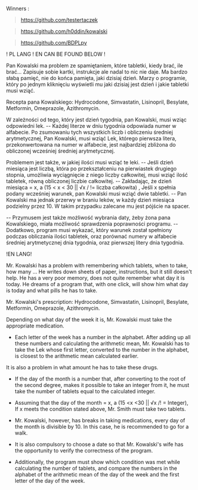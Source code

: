 Winners : 

> https://github.com/testertaczek

> https://github.com/h0ddin/kowalski

> https://github.com/BDPLpy

! PL LANG ! EN CAN BE FOUND BELOW !

Pan Kowalski ma problem  ze spamiętaniem, które tabletki, kiedy brać, ile brać...
Zapisuje sobie kartki, instrukcje ale nadal to nic nie daje. Ma bardzo słabą pamięć, nie do końca pamięta, jaki dzisiaj dzień.
Marzy o programie, który po jednym kliknięciu  wyświetli mu jaki dzisiaj jest dzień i jakie tabletki musi wziąć.

Recepta pana Kowalskiego:
Hydrocodone, Simvastatin, Lisinopril, Besylate, Metformin, Omeprazole, Azithromycin.

W zależności od tego, który jest dzień tygodnia, pan Kowalski, musi wziąc odpowiedni lek.
-- Każdej literze w dniu tygodnia odpowiada numer w alfabecie. Po zsumowaniu tych wszystkich liczb i obliczeniu średniej arytmetycznej,  Pan Kowalski, musi wziąć Lek, którego pierwsza litera, przekonwertowana na numer w alfabecie, jest najbardziej zbliżona do obliczonej wcześniej średniej arytmetycznej.

Problemem jest także, w jakiej ilości musi wziąć te leki.
-- Jeśli dzień miesiąca jest liczbą, która po przekształceniu na pierwiastek drugiego stopnia, umożliwia wyciągnięcie z niego  liczby całkowitej, musi wziąć ilość tabletek, równą obliczonej liczbie całkowitej.
-- Zakładając, że dzień miesiąca = x, a (15 < x < 30 || √x / != liczba całkowita) , Jeśli x spełnia podany wcześniej warunek, pan Kowalski musi wziąć dwie tabletki.
-- Pan Kowalski ma jednak przerwy w braniu leków, w każdy dzień miesiąca podzielny przez 10. W takim przypadku zalecane mu jest pójście na spacer.

-- Przymusem jest także możliwość wybrania daty, żeby żona pana Kowalskiego, miała możliwość sprawdzenia poprawności programu.
-- Dodatkowo, program musi wykazać, który warunek został spełniony podczas obliczania ilości tabletek, oraz porównać numery w alfabecie średniej arytmetycznej dnia tygodnia, oraz pierwszej litery dnia tygodnia.



!EN LANG!

Mr. Kowalski has a problem with remembering which tablets, when to take, how many ...
He writes down sheets of paper, instructions, but it still doesn't help. He has a very poor memory, does not quite remember what day it is today.
He dreams of a program that, with one click, will show him what day is today and what pills he has to take.

Mr. Kowalski's prescription:
Hydrocodone, Simvastatin, Lisinopril, Besylate, Metformin, Omeprazole, Azithromycin.

Depending on what day of the week it is, Mr. Kowalski must take the appropriate medication.
- Each letter of the week has a number in the alphabet. After adding up all these numbers and calculating the arithmetic mean, Mr. Kowalski has to take the Lek whose first letter, converted to the number in the alphabet, is closest to the arithmetic mean calculated earlier.

It is also a problem in what amount he has to take these drugs.
- If the day of the month is a number that, after converting to the root of the second degree, makes it possible to take an integer from it, he must take the number of tablets equal to the calculated integer.
- Assuming that the day of the month = x, a (15 <x <30 || √x /! = Integer), If x meets the condition stated above, Mr. Smith must take two tablets.
- Mr. Kowalski, however, has breaks in taking medications, every day of the month is divisible by 10. In this case, he is recommended to go for a walk.

- It is also compulsory to choose a date so that Mr. Kowalski's wife has the opportunity to verify the correctness of the program.
- Additionally, the program must show which condition was met while calculating the number of tablets, and compare the numbers in the alphabet of the arithmetic mean of the day of the week and the first letter of the day of the week. 


